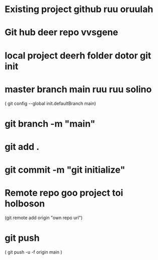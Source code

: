 # Existing project github ruu oruulah

# Git hub deer repo vvsgene

# local project deerh folder dotor git init

# master branch main ruu ruu solino

( git config --global init.defaultBranch main)

# git branch -m "main"

# git add .

# git commit -m "git initialize"

# Remote repo goo project toi holboson

(git remote add origin "own repo url")

# git push

( git push -u -f origin main )

